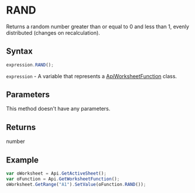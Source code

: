 # RAND

Returns a random number greater than or equal to 0 and less than 1, evenly distributed (changes on recalculation).

## Syntax

```javascript
expression.RAND();
```

`expression` - A variable that represents a [ApiWorksheetFunction](../ApiWorksheetFunction.md) class.

## Parameters

This method doesn't have any parameters.

## Returns

number

## Example



```javascript editor-xlsx
var oWorksheet = Api.GetActiveSheet();
var oFunction = Api.GetWorksheetFunction();
oWorksheet.GetRange("A1").SetValue(oFunction.RAND());
```
